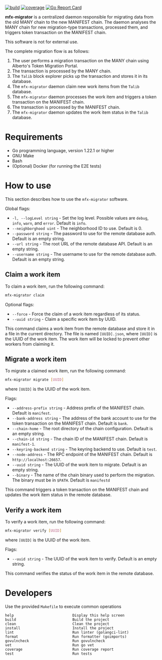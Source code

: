 [![build](https://img.shields.io/circleci/build/github/liftedinit/mfx-migrator/main)](https://app.circleci.com/pipelines/github/liftedinit/mfx-migrator)
[![coverage](https://img.shields.io/codecov/c/github/liftedinit/mfx-migrator)](https://app.codecov.io/gh/liftedinit/mfx-migrator)
[![Go Report Card](https://goreportcard.com/badge/github.com/liftedinit/mfx-migrator)](https://goreportcard.com/report/github.com/liftedinit/mfx-migrator)


**mfx-migrator** is a centralized daemon responsible for migrating data from the old MANY chain to the new MANIFEST chain. 
The daemon analyses the MANY chain for new migration-type transactions, processed them, and triggers token transaction on the MANIFEST chain.

This software is not for external use.

The complete migration flow is as follows:
1. The user performs a migration transaction on the MANY chain using Alberto's Token Migration Portal.
2. The transaction is processed by the MANY chain.
3. The `Talib` block explorer picks up the transaction and stores it in its database.
4. The `mfx-migrator` daemon claim new work items from the `Talib` database.
5. The `mfx-migrator` daemon processes the work item and triggers a token transaction on the MANIFEST chain.
6. The transaction is processed by the MANIFEST chain.
7. The `mfx-migrator` daemon updates the work item status in the `Talib` database.

# Requirements

- Go programming language, version 1.22.1 or higher
- GNU Make
- Bash
- (Optional) Docker (for running the E2E tests)

# How to use

This section describes how to use the `mfx-migrator` software.

Global flags:
- `-l, --logLevel string` - Set the log level. Possible values are `debug`, `info`, `warn`, and `error`. Default is `info`.
- `--neighborghood uint` - The neighborhood ID to use. Default is 0.
- `--password string` - The password to use for the remote database auth. Default is an empty string.
- `--url string` - The root URL of the remote database API. Default is an empty string.
- `--username string` - The username to use for the remote database auth. Default is an empty string.

## Claim a work item

To claim a work item, run the following command:

```bash
mfx-migrator claim
```

Optional flags:
- `--force` - Force the claim of a work item regardless of its status.
- `--uuid string` - Claim a specific work item by UUID.

This command claims a work item from the remote database and store it in a file in the current directory. 
The file is named `[UUID].json`, where `[UUID]` is the UUID of the work item.
The work item will be locked to prevent other workers from claiming it.

## Migrate a work item

To migrate a claimed work item, run the following command:

```bash
mfx-migrator migrate [UUID]
```
where `[UUID]` is the UUID of the work item.

Flags:
- `--address-prefix string` - Address prefix of the MANIFEST chain. Default is `manifest`.
- `--bank-address string` - The address of the bank account to use for the token transaction on the MANIFEST chain. Default is `bank`.
- `--chain-home` - The root directory of the chain configuration. Default is an empty string.
- `--chain-id string` - The chain ID of the MANIFEST chain. Default is `manifest-1`.
- `--keyring-backend string` - The keyring backend to use. Default is `test`.
- `--node-address` - The RPC endpoint of the MANIFEST chain. Default is `http://localhost:26657`.
- `--uuid string` - The UUID of the work item to migrate. Default is an empty string.
- `--binary` - The name of the chain binary used to perform the migration. The binary must be in `$PATH`. Default is `manifestd`

This command triggers a token transaction on the MANIFEST chain and updates the work item status in the remote database.

## Verify a work item

To verify a work item, run the following command:

```bash
mfx-migrator verify [UUID]
```
where `[UUID]` is the UUID of the work item.

Flags:
- `--uuid string` - The UUID of the work item to verify. Default is an empty string.

This command verifies the status of the work item in the remote database.

# Developers

Use the provided `Makefile` to execute common operations

```shell
help                           Display this help screen
build                          Build the project
clean                          Clean the project
install                        Install the project
lint                           Run linter (golangci-lint)
format                         Run formatter (goimports)
govulncheck                    Run govulncheck
vet                            Run go vet
coverage                       Run coverage report
test                           Run tests
```